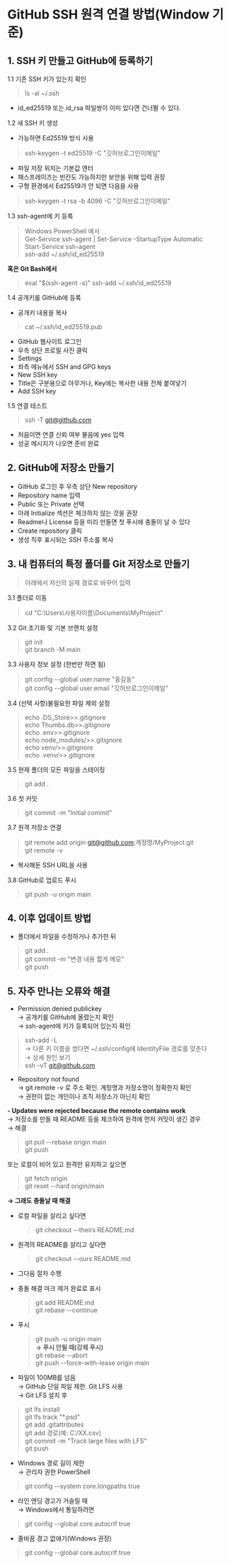 # GitHub SSH 원격 연결 방법(Window 기준)  

## 1. SSH 키 만들고 GitHub에 등록하기  
1.1 기존 SSH 키가 있는지 확인  
 > ls -al ~/.ssh  
- id_ed25519 또는 id_rsa 파일쌍이 이미 있다면 건너뛸 수 있다.  

1.2 새 SSH 키 생성  
- 가능하면 Ed25519 방식 사용  
 > ssh-keygen -t ed25519 -C "깃허브로그인이메일"  
- 파일 저장 위치는 기본값 엔터  
- 패스프레이즈는 빈칸도 가능하지만 보안을 위해 입력 권장  
- 구형 환경에서 Ed25519가 안 되면 다음을 사용  
 > ssh-keygen -t rsa -b 4096 -C "깃허브로그인이메일"  

1.3 ssh-agent에 키 등록  
 > Windows PowerShell 에서  
 Get-Service ssh-agent | Set-Service -StartupType Automatic  
 Start-Service ssh-agent  
 ssh-add ~/.ssh/id_ed25519  


 **혹은 Git Bash에서**  
 > eval "$(ssh-agent -s)"
 ssh-add ~/.ssh/id_ed25519  


1.4 공개키를 GitHub에 등록  
- 공개키 내용을 복사  
 > cat ~/.ssh/id_ed25519.pub  
- GitHub 웹사이트 로그인  
- 우측 상단 프로필 사진 클릭  
- Settings  
- 좌측 메뉴에서 SSH and GPG keys  
- New SSH key  
- Title은 구분용으로 아무거나, Key에는 복사한 내용 전체 붙여넣기  
- Add SSH key  

1.5 연결 테스트  
 > ssh -T git@github.com  
- 처음이면 연결 신뢰 여부 물음에 yes 입력  
- 성공 메시지가 나오면 준비 완료  

## 2. GitHub에 저장소 만들기  
- GitHub 로그인 후 우측 상단 New repository  
- Repository name 입력  
- Public 또는 Private 선택  
- 아래 Initialize 섹션은 체크하지 않는 것을 권장  
- Readme나 License 등을 미리 만들면 첫 푸시에 충돌이 날 수 있다  
- Create repository 클릭  
- 생성 직후 표시되는 SSH 주소를 복사  

## 3. 내 컴퓨터의 특정 폴더를 Git 저장소로 만들기  
 > 아래에서 자신의 실제 경로로 바꾸어 입력  

3.1 폴더로 이동  
 > cd "C:\Users\사용자이름\Documents\MyProject"  

3.2 Git 초기화 및 기본 브랜치 설정  
 > git init  
 git branch -M main  

3.3 사용자 정보 설정 (한번만 하면 됨)  
 > git config --global user.name "홍길동"  
 git config --global user.email "깃허브로그인이메일"  

3.4 (선택 사항)불필요한 파일 제외 설정  
 > echo .DS_Store>>.gitignore  
 echo Thumbs.db>>.gitignore  
 echo .env>>.gitignore  
 echo node_modules/>>.gitignore  
 echo venv/>>.gitignore  
 echo .venv/>>.gitignore  

3.5 현재 폴더의 모든 파일을 스테이징  
 > git add .  

3.6 첫 커밋  
 > git commit -m "Initial commit"  

3.7 원격 저장소 연결  
 > git remote add origin git@github.com:계정명/MyProject.git  
 git remote -v  
- 복사해둔 SSH URL을 사용  

3.8 GitHub로 업로드 푸시  
 > git push -u origin main  

## 4. 이후 업데이트 방법  
- 폴더에서 파일을 수정하거나 추가한 뒤  
 > git add .  
 git commit -m "변경 내용 짧게 메모"  
 git push  


## 5. 자주 만나는 오류와 해결  
- Permission denied publickey  
→ 공개키를 GitHub에 올렸는지 확인  
→ ssh-agent에 키가 등록되어 있는지 확인  
 > ssh-add -L  
→ 다른 키 이름을 썼다면 ~/.ssh/config에 IdentityFile 경로를 맞춘다  
→ 상세 원인 보기  
  > ssh -vT git@github.com  

- Repository not found  
→ git remote -v 로 주소 확인. 계정명과 저장소명이 정확한지 확인  
→ 권한이 없는 개인이나 조직 저장소가 아닌지 확인  

**- Updates were rejected because the remote contains work**  
→ 저장소를 만들 때 README 등을 체크하여 원격에 먼저 커밋이 생긴 경우  
→ 해결  
 > git pull --rebase origin main  
 git push  
 
 또는 로컬이 비어 있고 원격만 유지하고 싶으면  

 > git fetch origin  
 git reset --hard origin/main  

**→ 그래도 충돌날 때 해결**  
 - 로컬 파일을 살리고 싶다면  
   > git checkout --theirs README.md  
 - 원격의 README를 살리고 싶다면  
   > git checkout --ours README.md  

 - 그다음 절차 수행  
 - 충돌 해결 마크 제거 완료로 표시  
   > git add README.md  
   git rebase --continue  
 - 푸시  
   > git push -u origin main  
   **→ 푸시 안될 때(강제 푸시)**  
     > git rebase --abort  
     git push --force-with-lease origin main  

- 파일이 100MB를 넘음  
→  GitHub 단일 파일 제한. Git LFS 사용  
→ Git LFS 설치 후  
 > git lfs install  
 git lfs track "*.psd"  
 git add .gitattributes  
 git add 경로(예: C:/XX.csv)  
 git commit -m "Track large files with LFS"  
 git push  

- Windows 경로 길이 제한  
→ 관리자 권한 PowerShell  
 > git config --system core.longpaths true  

- 라인 엔딩 경고가 거슬릴 때  
→ Windows에서 통일하려면  
 > git config --global core.autocrlf true  

- 줄바꿈 경고 없애기(Windows 권장)  
 > git config --global core.autocrlf true  

